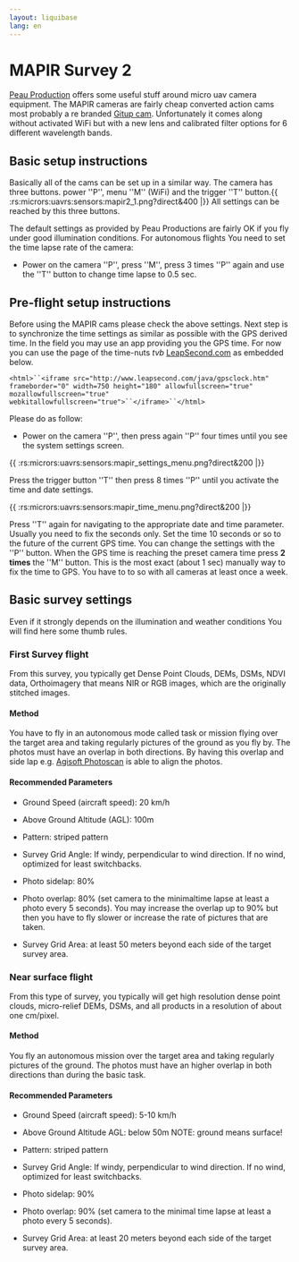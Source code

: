 ```yaml
---
layout: liquibase
lang: en
---
```

# MAPIR Survey 2

[Peau Production](https///www.peauproductions.com/) offers  some useful stuff around micro uav camera equipment. The MAPIR cameras are fairly cheap converted action cams most probably a re branded [ Gitup cam](http://www.gitup.com/). Unfortunately it comes along without activated WiFi but with a new lens and calibrated filter options for 6 different wavelength bands. 

## Basic setup instructions

Basically all of the cams can be set up in a similar way. The camera has three buttons. power ''P'', menu ''M'' (WiFi) and the trigger ''T'' button.{{ :rs:micrors:uavrs:sensors:mapir2_1.png?direct&400 |}} All settings can be reached by this three buttons.

The default settings  as provided by Peau Productions are fairly OK if you fly under good illumination  conditions. For autonomous flights You need to set the time lapse rate of the camera:  

* Power on the camera ''P'', press ''M'', press 3 times ''P'' again and use the ''T'' button to change time lapse to 0.5 sec.

## Pre-flight setup instructions

Before using the MAPIR cams please check the above settings. Next step is to synchronize the time settings as similar as possible with the GPS derived time. In the field you may use an app providing you the GPS time. For now you can use the page of the time-nuts *tvb*  [LeapSecond.com](http://www.leapsecond.com/java/gpsclock.htm) as embedded below. 

`<html>``<iframe src="http://www.leapsecond.com/java/gpsclock.htm" frameborder="0" width=750 height="180" allowfullscreen="true" mozallowfullscreen="true" webkitallowfullscreen="true">``</iframe>``</html>`

Please do as follow:

* Power on the camera ''P'', then press again ''P'' four times until you see the system settings screen. 

{{ :rs:micrors:uavrs:sensors:mapir_settings_menu.png?direct&200 |}}


Press the trigger button ''T'' then press 8 times ''P'' until you activate the time and date settings.
 
{{ :rs:micrors:uavrs:sensors:mapir_time_menu.png?direct&200 |}}


Press ''T'' again for navigating to the appropriate date and time parameter. Usually you need to fix the seconds only. Set the time 10 seconds or so to the future of the current GPS time. You can change the settings with the ''P'' button. When the GPS time is reaching the preset camera time press **2 times** the ''M'' button. This is the most exact (about 1 sec)  manually way to fix the time to GPS. You have to to so with all cameras at least once a week.  



## Basic survey settings

Even if it strongly depends on the illumination and weather conditions You will find here some thumb rules.

### First Survey flight

From this survey, you typically get Dense Point Clouds,  DEMs, DSMs, NDVI data, Orthoimagery that means NIR or RGB images, which are the originally stitched images.

#### Method

You have to fly in an autonomous mode called task or mission flying over the target area and taking regularly pictures of the ground as you fly by. The photos must have an overlap in both directions. By having this overlap and side lap e.g. [Agisoft Photoscan](http://www.agisoft.com/) is able to align the photos.

#### Recommended Parameters


*  Ground Speed (aircraft speed): 20 km/h

*  Above Ground Altitude (AGL): 100m

*  Pattern: striped pattern

*  Survey Grid Angle: If windy, perpendicular to wind direction. If no wind, optimized for least switchbacks.

*  Photo sidelap: 80%

*  Photo overlap: 80% (set camera to the minimaltime lapse at least a photo every 5 seconds). You may increase the overlap up to 90% but then you have to fly slower or increase the rate of pictures that are taken.

*  Survey Grid Area: at least 50 meters beyond each side of the target survey area.

### Near surface flight

From this type of survey, you typically will get high resolution dense point clouds, micro-relief DEMs, DSMs, and all products in a resolution of about one cm/pixel. 

#### Method

You fly an autonomous mission over the target area and taking regularly pictures of the ground. The photos must have an higher overlap in both directions than during the basic task.

#### Recommended Parameters


*  Ground Speed (aircraft speed): 5-10 km/h

*  Above Ground Altitude AGL: below 50m NOTE: ground means surface!

*  Pattern: striped pattern

*  Survey Grid Angle: If windy, perpendicular to wind direction. If no wind, optimized for least switchbacks.

*  Photo sidelap: 90%

*  Photo overlap: 90% (set camera to the minimal time lapse at least a photo every 5 seconds). 

*  Survey Grid Area: at least 20 meters beyond each side of the target survey area.


